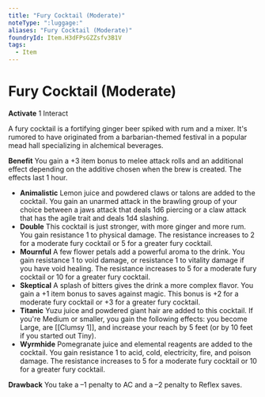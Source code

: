 ```yaml
---
title: "Fury Cocktail (Moderate)"
noteType: ":luggage:"
aliases: "Fury Cocktail (Moderate)"
foundryId: Item.H3dFPsGZZsfv3B1V
tags:
  - Item
---
```


# Fury Cocktail (Moderate)

**Activate** 1 Interact

A fury cocktail is a fortifying ginger beer spiked with rum and a mixer. It's rumored to have originated from a barbarian-themed festival in a popular mead hall specializing in alchemical beverages.

**Benefit** You gain a +3 item bonus to melee attack rolls and an additional effect depending on the additive chosen when the brew is created. The effects last 1 hour.

*   **Animalistic** Lemon juice and powdered claws or talons are added to the cocktail. You gain an unarmed attack in the brawling group of your choice between a jaws attack that deals 1d6 piercing or a claw attack that has the agile trait and deals 1d4 slashing.
*   **Double** This cocktail is just stronger, with more ginger and more rum. You gain resistance 1 to physical damage. The resistance increases to 2 for a moderate fury cocktail or 5 for a greater fury cocktail.
*   **Mournful** A few flower petals add a powerful aroma to the drink. You gain resistance 1 to void damage, or resistance 1 to vitality damage if you have void healing. The resistance increases to 5 for a moderate fury cocktail or 10 for a greater fury cocktail.
*   **Skeptical** A splash of bitters gives the drink a more complex flavor. You gain a +1 item bonus to saves against magic. This bonus is +2 for a moderate fury cocktail or +3 for a greater fury cocktail.
*   **Titanic** Yuzu juice and powdered giant hair are added to this cocktail. If you're Medium or smaller, you gain the following effects: you become Large, are [[Clumsy 1]], and increase your reach by 5 feet (or by 10 feet if you started out Tiny).
*   **Wyrmhide** Pomegranate juice and elemental reagents are added to the cocktail. You gain resistance 1 to acid, cold, electricity, fire, and poison damage. The resistance increases to 5 for a moderate fury cocktail or 10 for a greater fury cocktail.

**Drawback** You take a –1 penalty to AC and a –2 penalty to Reflex saves.
